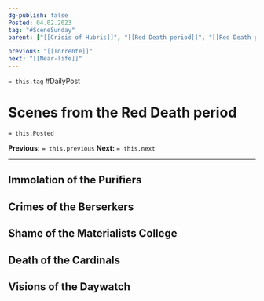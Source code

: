 ```yaml
---
dg-publish: false
Posted: 04.02.2023
tag: "#SceneSunday"
parent: ["[[Crisis of Hubris]]", "[[Red Death period]]", "[[Red Death period City of Gardens]]", "[[Campaigns against the Red Court]]", "[[Red Court]]", "[[Materialists College]]", "[[Rookish cardinals]]"]

previous: "[[Torrente]]"
next: "[[Near-life]]"
---
```

`= this.tag` #DailyPost 
# Scenes from the Red Death period
`= this.Posted`

**Previous:** `= this.previous`
**Next:** `= this.next`

---

## Immolation of the Purifiers

## Crimes of the Berserkers

## Shame of the Materialists College

## Death of the Cardinals

## Visions of the Daywatch